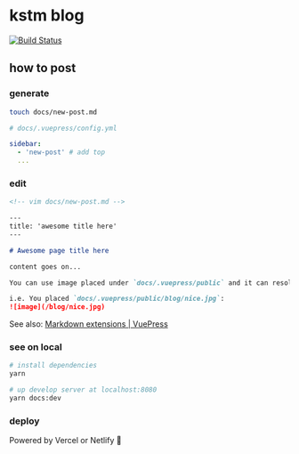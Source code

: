 # kstm blog

[![Build Status](https://travis-ci.org/kstm-su/blog.svg?branch=travis)](https://travis-ci.org/kstm-su/blog)

## how to post

### generate

```bash
touch docs/new-post.md
```

```yml
# docs/.vuepress/config.yml

sidebar:
  - 'new-post' # add top
  ...
```

### edit

```markdown
<!-- vim docs/new-post.md -->

---
title: 'awesome title here'
---

# Awesome page title here

content goes on...

You can use image placed under `docs/.vuepress/public` and it can resolve by path beggining `/`.

i.e. You placed `docs/.vuepress/public/blog/nice.jpg`:
![image](/blog/nice.jpg)
```

See also: [Markdown extensions | VuePress](https://v1.vuepress.vuejs.org/guide/markdown.html#markdown-extensions)

### see on local

```bash
# install dependencies
yarn

# up develop server at localhost:8080
yarn docs:dev
```

### deploy

Powered by Vercel or Netlify :construction:
